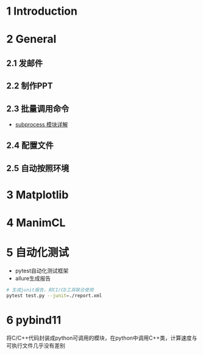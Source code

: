 # 1 Introduction
# 2 General

## 2.1 发邮件
## 2.2 制作PPT
## 2.3 批量调用命令
- [subprocess 模块详解](https://blog.csdn.net/qq_43331089/article/details/124421661)

## 2.4 配置文件
## 2.5 自动按照环境
# 3 Matplotlib
# 4 ManimCL
# 5 自动化测试
- pytest自动化测试框架
- allure生成报告

```bash
# 生成junit报告，和CI/CD工具联合使用
pytest test.py --junit=./report.xml
```

# 6 pybind11
将C/C++代码封装成python可调用的模块，在python中调用C++类，计算速度与可执行文件几乎没有差别